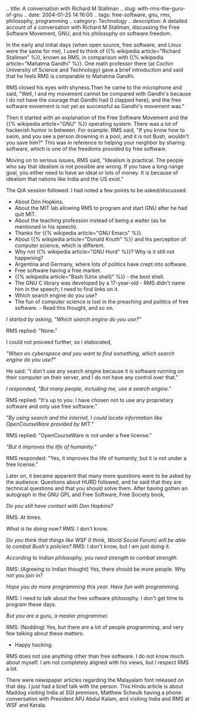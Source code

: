 .. title: A conversation with Richard M Stallman
.. slug: with-rms-the-guru-of-gnu
.. date: 2004-01-25 14:16:00
.. tags: free-software, gnu, rms, philosophy, programming
.. category: Technology
.. description: A detailed account of a conversation with Richard M Stallman, discussing the Free Software Movement, GNU, and his philosophy on software freedom.

In the early and initial days (when open source, free software, and Linux were
the same for me), I used to think of {{% wikipedia article="Richard Stallman" %}}, known as RMS, in
comparison with {{% wikipedia article="Mahatma Gandhi" %}}. One math professor there (at Cochin University
of Science and Technology) gave a brief introduction and said that he feels RMS
is comparable to Mahatma Gandhi.

RMS closed his eyes with shyness.Then he came to the microphone and said, "Well,
I and my movement cannot be compared with Gandhi's because I do not have the
courage that Gandhi had {I clapped here}, and the free software movement is not
yet as successful as Gandhi's movement was."

Then it started with an explanation of the Free Software Movement and the {{% wikipedia article="GNU" %}}
operating system. There was a lot of hackerish humor in between. For example:
RMS said, "If you know how to swim, and you see a person drowning in a pool, and
it is not Bush, wouldn't you save him?" This was in reference to helping your
neighbor by sharing software, which is one of the freedoms provided by free
software.

Moving on to serious issues, RMS said, "Idealism is practical. The people who
say that idealism is not possible are wrong. If you have a long-range goal, you
either need to have an ideal or lots of money. It is because of idealism that
nations like India and the US exist."

The Q/A session followed. I had noted a few points to be asked/discussed:

* About Don Hopkins.
* About the MIT lab allowing RMS to program and start GNU after he had quit MIT.
* About the teaching profession instead of being a waiter (as he mentioned in his speech).
* Thanks for {{% wikipedia article="GNU Emacs" %}}.
* About {{% wikipedia article="Donald Knuth" %}} and his perception of computer science, which is different.
* Why not {{% wikipedia article="GNU Hurd" %}}? Why is it still not happening?
* Argentina and Germany, where lots of politics have crept into software.
* Free software having a free market.
* {{% wikipedia article="Bash (Unix shell)" %}} - the best shell.
* The GNU C library was developed by a 17-year-old - RMS didn't name him in the speech; I need to find links on it.
* Which search engine do you use?
* The fun of computer science is lost in the preaching and politics of free software. - Read this thought, and so on.

_I started by asking, "Which search engine do you use?"_

RMS replied: "None."

I could not proceed further, so I elaborated,

_"When on cyberspace and you want to find something, which search engine do you use?"_

He said: "I don't use any search engine because it is software running on their
computer on their server, and I do not have any control over that."

_I responded, "But many people, including me, use a search engine."_

RMS replied: "It's up to you. I have chosen not to use any proprietary software
and only use free software."

_"By using search and the internet, I could locate information like OpenCourseWare
provided by MIT."_

RMS replied: "OpenCourseWare is not under a free license."

_"But it improves the life of humanity."_

RMS responded: "Yes, it improves the life of humanity, but it is not under a free
license."

Later on, it became apparent that many more questions were to be asked by the
audience.  Questions about HURD followed, and he said that they are technical
questions and that you should solve them.  After having gotten an autograph in
the GNU GPL and Free Software, Free Society book,

_Do you still have contact with Don Hopkins?_

RMS: At times.

_What is he doing now?_
RMS: I don't know.

_Do you think that things like WSF (I think, World Social Forum) will be able to combat Bush's policies?_
RMS: I don't know, but I am just doing it.

_According to Indian philosophy, you need strength to combat strength._

RMS: (Agreeing to Indian thought) Yes, there should be more people. Why not
you join in?

_Hope you do more programming this year. Have fun with programming._

RMS: I need to talk about the free software philosophy. I don't get time to program
these days.

_But you are a guru, a master programmer._

RMS: (Nodding) Yes, but there are a lot of people programming, and very few
talking about these matters.

- Happy hacking.

RMS does not use anything other than free software.  I do not know much about
myself. I am not completely aligned with his views, but I respect RMS a lot.

There were newspaper articles regarding the Malayalam font released on that day.
I just had a brief talk with the person.  This Hindu article is about Maddog
visiting India at SGI premises, Matthew Scheulk having a phone conversation with
President APJ Abdul Kalam, and visiting India and RMS at WSF and Kerala.
